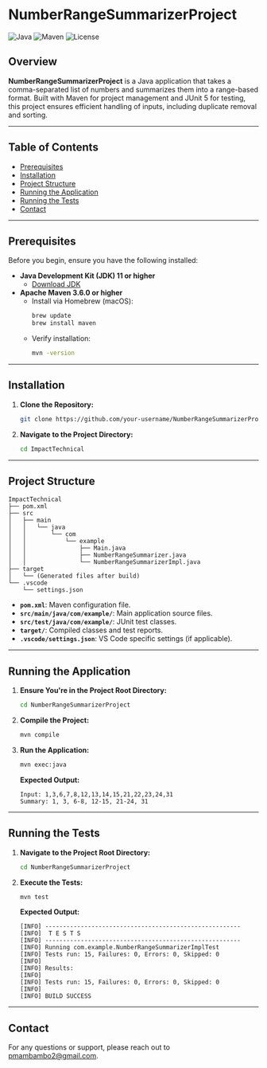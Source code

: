 
# NumberRangeSummarizerProject

![Java](https://img.shields.io/badge/Java-11%2B-blue.svg)
![Maven](https://img.shields.io/badge/Maven-3.6.0%2B-blue.svg)
![License](https://img.shields.io/badge/License-MIT-green.svg)

## Overview

**NumberRangeSummarizerProject** is a Java application that takes a comma-separated list of numbers and summarizes them into a range-based format. Built with Maven for project management and JUnit 5 for testing, this project ensures efficient handling of inputs, including duplicate removal and sorting.

---

## Table of Contents

- [Prerequisites](#prerequisites)
- [Installation](#installation)
- [Project Structure](#project-structure)
- [Running the Application](#running-the-application)
- [Running the Tests](#running-the-tests)
- [Contact](#contact)

---

## Prerequisites

Before you begin, ensure you have the following installed:

- **Java Development Kit (JDK) 11 or higher**
  - [Download JDK](https://www.oracle.com/java/technologies/javase-jdk11-downloads.html)
- **Apache Maven 3.6.0 or higher**
  - Install via Homebrew (macOS):
    ```bash
    brew update
    brew install maven
    ```
  - Verify installation:
    ```bash
    mvn -version
    ```

---

## Installation

1. **Clone the Repository:**
   ```bash
   git clone https://github.com/your-username/NumberRangeSummarizerProject.git
   ```

2. **Navigate to the Project Directory:**
   ```bash
   cd ImpactTechnical
   ```

---

## Project Structure

```
ImpactTechnical
├── pom.xml
├── src
│   ├── main
│   │   └── java
│   │       └── com
│   │           └── example
│   │               ├── Main.java
│   │               ├── NumberRangeSummarizer.java
│   │               └── NumberRangeSummarizerImpl.java
├── target
│   └── (Generated files after build)
└── .vscode
    └── settings.json

```

- **`pom.xml`**: Maven configuration file.
- **`src/main/java/com/example/`**: Main application source files.
- **`src/test/java/com/example/`**: JUnit test classes.
- **`target/`**: Compiled classes and test reports.
- **`.vscode/settings.json`**: VS Code specific settings (if applicable).

---

## Running the Application

1. **Ensure You're in the Project Root Directory:**
   ```bash
   cd NumberRangeSummarizerProject
   ```

2. **Compile the Project:**
   ```bash
   mvn compile
   ```

3. **Run the Application:**
   ```bash
   mvn exec:java
   ```
   
   **Expected Output:**
   ```
   Input: 1,3,6,7,8,12,13,14,15,21,22,23,24,31
   Summary: 1, 3, 6-8, 12-15, 21-24, 31
   ```

---

## Running the Tests

1. **Navigate to the Project Root Directory:**
   ```bash
   cd NumberRangeSummarizerProject
   ```

2. **Execute the Tests:**
   ```bash
   mvn test
   ```
   
   **Expected Output:**
   ```
   [INFO] -------------------------------------------------------
   [INFO]  T E S T S
   [INFO] -------------------------------------------------------
   [INFO] Running com.example.NumberRangeSummarizerImplTest
   [INFO] Tests run: 15, Failures: 0, Errors: 0, Skipped: 0
   [INFO] 
   [INFO] Results:
   [INFO] 
   [INFO] Tests run: 15, Failures: 0, Errors: 0, Skipped: 0
   [INFO] 
   [INFO] BUILD SUCCESS
   ```

---

## Contact

For any questions or support, please reach out to [pmambambo2@gmail.com](mailto:pmambambo2@gmail.com).




